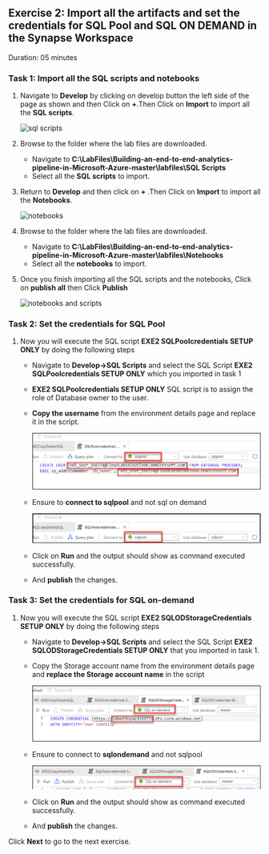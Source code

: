 ## Exercise 2: Import all the artifacts and set the credentials for SQL Pool and SQL ON DEMAND in the Synapse Workspace

Duration: 05 minutes

### Task 1: Import all the SQL scripts and notebooks

1. Navigate to **Develop** by clicking on develop button the left side of the page as shown and then Click on **+**.Then Click on **Import** to import all the **SQL scripts**.

   ![sql scripts ](images/011.png)
   
2. Browse to the folder where the lab files are downloaded.

   - Navigate to **C:\LabFiles\Building-an-end-to-end-analytics-pipeline-in-Microsoft-Azure-master\labfiles\SQL Scripts**
   - Select all the **SQL scripts** to import.

3. Return to **Develop** and then click on **+** .Then Click on **Import** to import all the **Notebooks**.

   ![notebooks ](images/011.png)
   
4. Browse to the folder where the lab files are downloaded.
   
   - Navigate to **C:\LabFiles\Building-an-end-to-end-analytics-pipeline-in-Microsoft-Azure-master\labfiles\Notebooks**
   - Select all the **notebooks** to import.
   
5. Once you finish importing all the SQL scripts and the notebooks, Click on **publish all** then Click **Publish**
   
   ![notebooks and scripts ](images/13.png)
   
### Task 2: Set the credentials for SQL Pool

1. Now you will execute the SQL script **EXE2 SQLPoolcredentials SETUP ONLY** by doing the following steps
     
    - Navigate to **Develop->SQL Scripts** and select the SQL Script **EXE2 SQLPoolcredentials SETUP ONLY** which you imported in task 1
    
    - **EXE2 SQLPoolcredentials SETUP ONLY** SQL script is to assign the role of Database owner to the user.
    
   - **Copy the username** from the environment details page and replace it in the script.
     
     ![sql pool cred ](images/014.png)
     
    - Ensure to **connect to sqlpool** and not sql on demand
    
      ![sqlpool  ](images/sqlpool.png)
       
    - Click on **Run** and the output should show as command executed successfully.
    
    - And **publish** the changes.
    
    
    
### Task 3: Set the credentials for SQL on-demand
   
1. Now you will execute the SQL script **EXE2 SQLODStorageCredentials SETUP ONLY** by doing the following steps
    
    - Navigate to **Develop->SQL Scripts** and select the SQL Script **EXE2 SQLODStorageCredentials SETUP ONLY** that you imported in task 1.
    - Copy the Storage account name from the environment details page and **replace the Storage account name** in the script
    
      ![sql on-demand cred ](images/015.png)

    - Ensure to connect to **sqlondemand** and not sqlpool
    
        ![sql ondemand ](images/onndemand.png)

    - Click on **Run** and the output should show as command executed successfully.
    
    - And **publish** the changes.
 
 Click **Next** to go to the next exercise.
